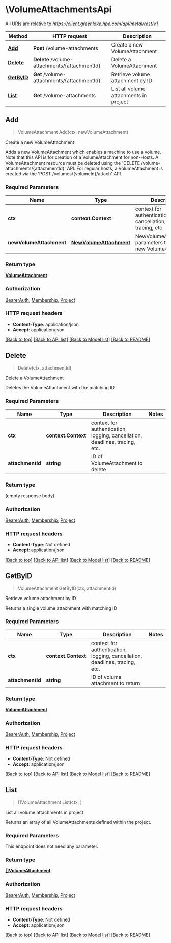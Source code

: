 # \VolumeAttachmentsApi

All URIs are relative to *https://client.greenlake.hpe.com/api/metal/rest/v1*

Method | HTTP request | Description
------------- | ------------- | -------------
[**Add**](VolumeAttachmentsApi.md#Add) | **Post** /volume-attachments | Create a new VolumeAttachment
[**Delete**](VolumeAttachmentsApi.md#Delete) | **Delete** /volume-attachments/{attachmentId} | Delete a VolumeAttachment
[**GetByID**](VolumeAttachmentsApi.md#GetByID) | **Get** /volume-attachments/{attachmentId} | Retrieve volume attachment by ID
[**List**](VolumeAttachmentsApi.md#List) | **Get** /volume-attachments | List all volume attachments in project



## Add

> VolumeAttachment Add(ctx, newVolumeAttachment)

Create a new VolumeAttachment

Adds a new VolumeAttachment which enables a machine to use a volume. Note that this API is for creation of a VolumeAttachment for non-Hosts. A VolumeAttachment resource must be deleted using the 'DELETE /volume-attachments/{attachmentId}' API. For regular hosts, a VolumeAttachment is created via the 'POST /volumes/{volumeId}/attach' API.

### Required Parameters


Name | Type | Description  | Notes
------------- | ------------- | ------------- | -------------
**ctx** | **context.Context** | context for authentication, logging, cancellation, deadlines, tracing, etc.
**newVolumeAttachment** | [**NewVolumeAttachment**](NewVolumeAttachment.md)| NewVolumeAttachement parameters to create a new VolumeAttachment. | 

### Return type

[**VolumeAttachment**](VolumeAttachment.md)

### Authorization

[BearerAuth](../README.md#BearerAuth), [Membership](../README.md#Membership), [Project](../README.md#Project)

### HTTP request headers

- **Content-Type**: application/json
- **Accept**: application/json

[[Back to top]](#) [[Back to API list]](../README.md#documentation-for-api-endpoints)
[[Back to Model list]](../README.md#documentation-for-models)
[[Back to README]](../README.md)


## Delete

> Delete(ctx, attachmentId)

Delete a VolumeAttachment

Deletes the VolumeAttachment with the matching ID

### Required Parameters


Name | Type | Description  | Notes
------------- | ------------- | ------------- | -------------
**ctx** | **context.Context** | context for authentication, logging, cancellation, deadlines, tracing, etc.
**attachmentId** | **string**| ID of VolumeAttachment to delete | 

### Return type

 (empty response body)

### Authorization

[BearerAuth](../README.md#BearerAuth), [Membership](../README.md#Membership), [Project](../README.md#Project)

### HTTP request headers

- **Content-Type**: Not defined
- **Accept**: application/json

[[Back to top]](#) [[Back to API list]](../README.md#documentation-for-api-endpoints)
[[Back to Model list]](../README.md#documentation-for-models)
[[Back to README]](../README.md)


## GetByID

> VolumeAttachment GetByID(ctx, attachmentId)

Retrieve volume attachment by ID

Returns a single volume attachment with matching ID

### Required Parameters


Name | Type | Description  | Notes
------------- | ------------- | ------------- | -------------
**ctx** | **context.Context** | context for authentication, logging, cancellation, deadlines, tracing, etc.
**attachmentId** | **string**| ID of volume attachment to return | 

### Return type

[**VolumeAttachment**](VolumeAttachment.md)

### Authorization

[BearerAuth](../README.md#BearerAuth), [Membership](../README.md#Membership), [Project](../README.md#Project)

### HTTP request headers

- **Content-Type**: Not defined
- **Accept**: application/json

[[Back to top]](#) [[Back to API list]](../README.md#documentation-for-api-endpoints)
[[Back to Model list]](../README.md#documentation-for-models)
[[Back to README]](../README.md)


## List

> []VolumeAttachment List(ctx, )

List all volume attachments in project

Returns an array of all VolumeAttachments defined within the project.

### Required Parameters

This endpoint does not need any parameter.

### Return type

[**[]VolumeAttachment**](VolumeAttachment.md)

### Authorization

[BearerAuth](../README.md#BearerAuth), [Membership](../README.md#Membership), [Project](../README.md#Project)

### HTTP request headers

- **Content-Type**: Not defined
- **Accept**: application/json

[[Back to top]](#) [[Back to API list]](../README.md#documentation-for-api-endpoints)
[[Back to Model list]](../README.md#documentation-for-models)
[[Back to README]](../README.md)

